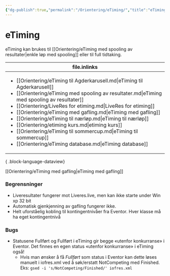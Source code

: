 ```yaml
---
{"dg-publish":true,"permalink":"/Orientering/eTiming/","title":"eTiming","tags":[null]}
---
```



# eTiming
eTiming kan brukes til [[Orientering/eTiming med spooling av resultater\|enkle løp med spooling]] eller til full tidtaking.

| file.inlinks                                                                                                                                                                                                                                                                                                                                                                                                                                                                                                                                                                                              |
| --------------------------------------------------------------------------------------------------------------------------------------------------------------------------------------------------------------------------------------------------------------------------------------------------------------------------------------------------------------------------------------------------------------------------------------------------------------------------------------------------------------------------------------------------------------------------------------------------------- |
| <ul><li>[[Orientering/eTiming til Agderkarusell.md\\|eTiming til Agderkarusell]]</li><li>[[Orientering/eTiming med spooling av resultater.md\\|eTiming med spooling av resultater]]</li><li>[[Orientering/LiveRes for etiming.md\\|LiveRes for etiming]]</li><li>[[Orientering/eTiming med gafling.md\\|eTiming med gafling]]</li><li>[[Orientering/eTiming til nærløp.md\\|eTiming til nærløp]]</li><li>[[Orientering/etiming kurs.md\\|etiming kurs]]</li><li>[[Orientering/eTiming til sommercup.md\\|eTiming til sommercup]]</li><li>[[Orientering/eTiming database.md\\|eTiming database]]</li></ul> |

{ .block-language-dataview}

[[Orientering/eTiming med gafling\|eTiming med gafling]]

### Begrensninger
- Liveresultater fungerer mot Liveres.live, men kan ikke starte under Win xp 32 bit
- Automatisk gjenkjenning av gafling fungerer ikke.
- Helt uforståelig kobling til kontingentnivåer fra Eventor. Hver klasse må ha eget kontingentnivå

### Bugs
- Statusene Fullført og Fullført i eTiming gir begge «utenfor konkurranse» i Eventor. Det finnes en egen status «utenfor konkurranse» i eTiming også!
	- Hvis man ønsker å få *Fullført* som status i Eventor kan dette løses manuelt i iofres.xml ved å søk/erstatt NotCompeting med Finished. Eks: `gsed -i 's/NotCompeting/Finished/' iofres.xml`
